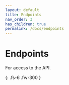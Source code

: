 ```yaml
---
layout: default
title: Endpoints
nav_order: 3
has_children: true
permalink: /docs/endpoints
---
```


# Endpoints

For access to the API. 

{: .fs-6 .fw-300 }